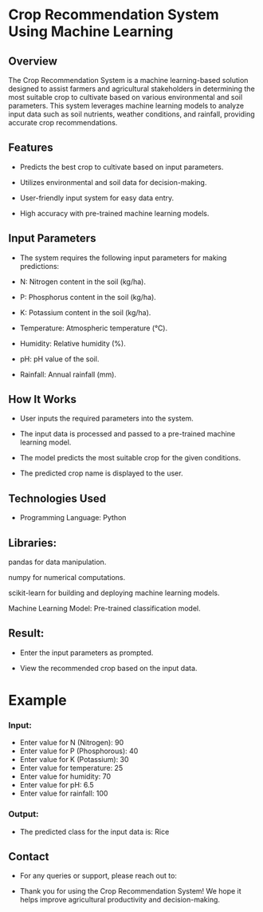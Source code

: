 # Crop Recommendation System Using Machine Learning

## Overview

The Crop Recommendation System is a machine learning-based solution designed to assist farmers and agricultural stakeholders in determining the most suitable crop to cultivate based on various environmental and soil parameters. This system leverages machine learning models to analyze input data such as soil nutrients, weather conditions, and rainfall, providing accurate crop recommendations.

## Features

- Predicts the best crop to cultivate based on input parameters.

- Utilizes environmental and soil data for decision-making.

- User-friendly input system for easy data entry.

- High accuracy with pre-trained machine learning models.

## Input Parameters

- The system requires the following input parameters for making predictions:

- N: Nitrogen content in the soil (kg/ha).

- P: Phosphorus content in the soil (kg/ha).

- K: Potassium content in the soil (kg/ha).

- Temperature: Atmospheric temperature (°C).

- Humidity: Relative humidity (%).

- pH: pH value of the soil.

- Rainfall: Annual rainfall (mm).

## How It Works

- User inputs the required parameters into the system.

- The input data is processed and passed to a pre-trained machine learning model.

- The model predicts the most suitable crop for the given conditions.

- The predicted crop name is displayed to the user.

## Technologies Used

- Programming Language: Python

## Libraries:

pandas for data manipulation.

numpy for numerical computations.

scikit-learn for building and deploying machine learning models.

Machine Learning Model: Pre-trained classification model.

## Result:
- Enter the input parameters as prompted.
  
- View the recommended crop based on the input data.

# Example

### Input:

- Enter value for N (Nitrogen): 90
- Enter value for P (Phosphorous): 40
- Enter value for K (Potassium): 30
- Enter value for temperature: 25
- Enter value for humidity: 70
- Enter value for pH: 6.5
- Enter value for rainfall: 100

### Output:

- The predicted class for the input data is: Rice


## Contact

- For any queries or support, please reach out to:

- Thank you for using the Crop Recommendation System! We hope it helps improve agricultural productivity and decision-making.


